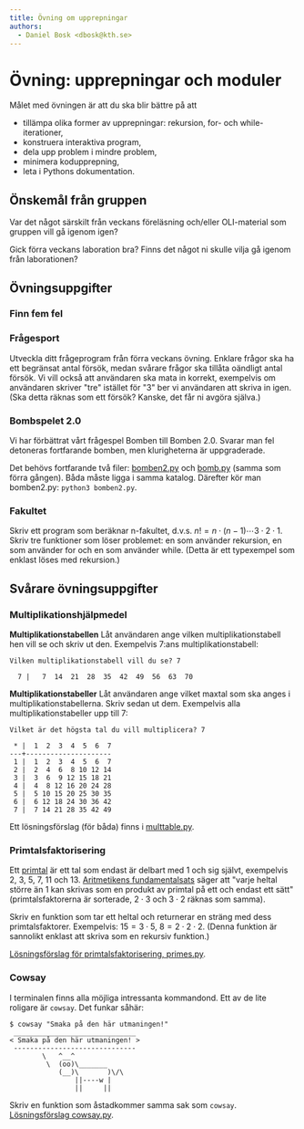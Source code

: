 ```yaml
---
title: Övning om upprepningar
authors:
  - Daniel Bosk <dbosk@kth.se>
---
```

# Övning: upprepningar och moduler

Målet med övningen är att du ska blir bättre på att

  - tillämpa olika former av upprepningar: rekursion, for- och 
    while-iterationer,
  - konstruera interaktiva program,
  - dela upp problem i mindre problem,
  - minimera kodupprepning,
  - leta i Pythons dokumentation.


## Önskemål från gruppen

Var det något särskilt från veckans föreläsning och/eller OLI-material som gruppen vill gå igenom igen?

Gick förra veckans laboration bra? Finns det något ni skulle vilja gå igenom från laborationen?

## Övningsuppgifter

### Finn fem fel 

### Frågesport

Utveckla ditt frågeprogram från förra veckans övning. Enklare frågor ska ha ett begränsat 
antal försök, medan svårare frågor ska tillåta oändligt antal försök. Vi vill 
också att användaren ska mata in korrekt, exempelvis om användaren skriver 
"tre" istället för "3" ber vi användaren att skriva in igen. (Ska detta räknas 
som ett försök? Kanske, det får ni avgöra själva.)


### Bombspelet 2.0

Vi har förbättrat vårt frågespel Bomben till Bomben 2.0. Svarar man fel 
detoneras fortfarande bomben, men klurigheterna är uppgraderade.

Det behövs fortfarande två filer: [bomben2.py][bomben2] och [bomb.py][bomb] 
(samma som förra gången). Båda måste ligga i samma katalog. Därefter kör man 
bomben2.py: `python3 bomben2.py`.

[bomben2]: https://github.com/dbosk/intropy/blob/master/modules/iterations/tutorial/bomben2.py
[bomb]: https://github.com/dbosk/intropy/blob/master/modules/conditionals/bomb.py


### Fakultet

Skriv ett program som beräknar n-fakultet, d.v.s. $n! = n\cdot (n-1) \cdots 3 
\cdot 2 \cdot 1$. Skriv tre funktioner som löser problemet: en som använder 
rekursion, en som använder for och en som använder while. (Detta är ett 
typexempel som enklast löses med rekursion.)

## Svårare övningsuppgifter

### Multiplikationshjälpmedel

**Multiplikationstabellen** Låt användaren ange vilken multiplikationstabell 
hen vill se och skriv ut den. Exempelvis 7:ans multiplikationstabell:
```
Vilken multiplikationstabell vill du se? 7

  7 |   7  14  21  28  35  42  49  56  63  70
```

**Multiplikationstabeller** Låt användaren ange vilket maxtal som ska anges i 
multiplikationstabellerna. Skriv sedan ut dem. Exempelvis alla 
multiplikationstabeller upp till 7:
```
Vilket är det högsta tal du vill multiplicera? 7

 * |  1  2  3  4  5  6  7
---+---------------------
 1 |  1  2  3  4  5  6  7
 2 |  2  4  6  8 10 12 14
 3 |  3  6  9 12 15 18 21
 4 |  4  8 12 16 20 24 28
 5 |  5 10 15 20 25 30 35
 6 |  6 12 18 24 30 36 42
 7 |  7 14 21 28 35 42 49
```

Ett lösningsförslag (för båda) finns i [multtable.py][multtable].

[multtable]: https://github.com/dbosk/intropy/blob/master/modules/iterations/tutorial/multtable.py


### Primtalsfaktorisering

Ett [primtal][primtal] är ett tal som endast är delbart med 1 och sig självt, 
exempelvis 2, 3, 5, 7, 11 och 13. [Aritmetikens fundamentalsats][aritfund] 
säger att "varje heltal större än 1 kan skrivas som en produkt av primtal på 
ett och endast ett sätt" (primtalsfaktorerna är sorterade, $2\cdot 3$ och 
$3\cdot 2$ räknas som samma).

Skriv en funktion som tar ett heltal och returnerar en sträng med dess 
primtalsfaktorer. Exempelvis: $15 = 3\cdot 5$, $8 = 2\cdot 2\cdot 2$. (Denna 
funktion är sannolikt enklast att skriva som en rekursiv funktion.)

[Lösningsförslag för primtalsfaktorisering, primes.py][primes].

[primtal]: https://sv.wikipedia.org/wiki/Primtal
[aritfund]: https://sv.wikipedia.org/wiki/Aritmetikens_fundamentalsats
[primes]: https://github.com/dbosk/intropy/blob/master/modules/iterations/tutorial/primes.py


### Cowsay

I terminalen finns alla möjliga intressanta kommandond. Ett av de lite roligare 
är `cowsay`. Det funkar såhär:
```
$ cowsay "Smaka på den här utmaningen!"
 ______________________________
< Smaka på den här utmaningen! >
 ------------------------------
        \   ^__^
         \  (oo)\_______
            (__)\       )\/\
                ||----w |
                ||     ||
```
Skriv en funktion som åstadkommer samma sak som `cowsay`. [Lösningsförslag cowsay.py][cowsay].

[cowsay]: https://github.com/dbosk/intropy/blob/master/modules/iterations/tutorial/cowsay.py
